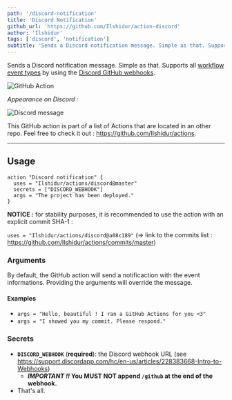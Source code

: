 ```yaml
---
path: '/discord-notification'
title: 'Discord Notification'
github_url: 'https://github.com/Ilshidur/action-discord'
author: 'Ilshidur'
tags: ['discord', 'notification']
subtitle: 'Sends a Discord notification message. Simple as that. Supports all workflow event types by using the Discord GitHub webhooks.'
---
```


Sends a Discord notification message. Simple as that.
Supports all [workflow event types](https://developer.github.com/webhooks/#events) by using the [Discord GitHub webhooks](https://discordapp.com/developers/docs/resources/webhook#execute-githubcompatible-webhook).

![GitHub Action](action.png 'GitHub Action')

_Appearance on Discord :_

![Discord message](discord.png 'Discord message')

This GitHub action is part of a list of Actions that are located in an other repo. Feel free to check it out : https://github.com/Ilshidur/actions.

<hr/>

## Usage

```
action "Discord notification" {
  uses = "Ilshidur/actions/discord@master"
  secrets = ["DISCORD_WEBHOOK"]
  args = "The project has been deployed."
}
```

**NOTICE :** for stability purposes, it is recommended to use the action with an explicit commit SHA-1 :

`uses = "Ilshidur/actions/discord@a08c189"` (=> link to the commits list : https://github.com/Ilshidur/actions/commits/master)

### Arguments

By default, the GitHub action will send a notificaction with the event informations. Providing the arguments will override the message.

#### Examples

- `args = "Hello, beautiful ! I ran a GitHub Actions for you <3"`
- `args = "I showed you my commit. Please respond."`

### Secrets

- **`DISCORD_WEBHOOK`** (**required**): the Discord webhook URL (see https://support.discordapp.com/hc/en-us/articles/228383668-Intro-to-Webhooks)
  - **_IMPORTANT !!_ You MUST NOT append `/github` at the end of the webhook.**
- That's all.
